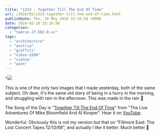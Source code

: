 ```yaml
---
title: "1314 - Together Till The End Of Time"
url: /2010/05/1314-together-till-the-end-of-time.html
publishDate: Thu, 20 May 2010 21:16:50 +0000
date: 2010-05-20 23:16:50
categories: 
  - "tamron-17-502-8-vc"
tags: 
  - "architecture"
  - "austria"
  - "graffiti"
  - "nikon-d300"
  - "vienna"
  - "wien"
---
```

^<a target="_blank" href="https://d25zfm9zpd7gm5.cloudfront.net/1200x1200/2010/20100519_172857_ps.jpg"><img src="https://d25zfm9zpd7gm5.cloudfront.net/0600x0600/2010/20100519_172857_ps.jpg" /></a>

This is one of the only two images that I made yesterday, both of the same subject. Oh dear, it's the same old story of being in a hurry in the morning, and struggling with rain in the afternoon. This was made in the rain 🙂

 The Song of the Day is "<a href="http://www.lyricsmode.com/lyrics/s/steve_winwood/together_till_the_end_of_time.html">Together Till The End Of Time</a>" from "The Live Adventures Of Mike Bloomfield And Al Kooper". Hear it on <a href="http://www.youtube.com/watch?v=QebYImyyhuY">YouTube</a>. 

 Wonderful. Obviously this is not my version but that on "Fillmore East: The Lost Concert Tapes 12/13/68", and actually I like it better. Much better 🙂

